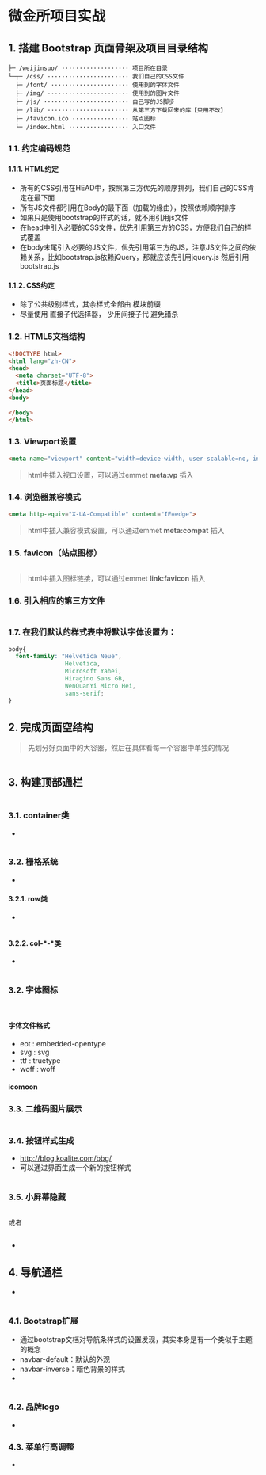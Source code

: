 # 微金所项目实战

## 1. 搭建 Bootstrap 页面骨架及项目目录结构

```
├─ /weijinsuo/ ··················· 项目所在目录
└─┬─ /css/ ······················· 我们自己的CSS文件
  ├─ /font/ ······················ 使用到的字体文件
  ├─ /img/ ······················· 使用到的图片文件
  ├─ /js/ ························ 自己写的JS脚步
  ├─ /lib/ ······················· 从第三方下载回来的库【只用不改】
  ├─ /favicon.ico ················ 站点图标
  └─ /index.html ················· 入口文件
```

### 1.1. 约定编码规范

#### 1.1.1. HTML约定

- 所有的CSS引用在HEAD中，按照第三方优先的顺序排列，我们自己的CSS肯定在最下面
- 所有JS文件都引用在Body的最下面（加载的缘由），按照依赖顺序排序
- 如果只是使用bootstrap的样式的话，就不用引用js文件
- 在head中引入必要的CSS文件，优先引用第三方的CSS，方便我们自己的样式覆盖
- 在body末尾引入必要的JS文件，优先引用第三方的JS，注意JS文件之间的依赖关系，比如bootstrap.js依赖jQuery，那就应该先引用jquery.js 然后引用bootstrap.js


#### 1.1.2. CSS约定

- 除了公共级别样式，其余样式全部由 模块前缀
- 尽量使用 直接子代选择器， 少用间接子代 避免错杀

### 1.2. HTML5文档结构

```html
<!DOCTYPE html>
<html lang="zh-CN">
<head>
  <meta charset="UTF-8">
  <title>页面标题</title>
</head>
<body>
  
</body>
</html>
```

### 1.3. Viewport设置

```html
<meta name="viewport" content="width=device-width, user-scalable=no, initial-scale=1.0">
```

> html中插入视口设置，可以通过emmet __meta:vp__ 插入

### 1.4. 浏览器兼容模式

```html
<meta http-equiv="X-UA-Compatible" content="IE=edge">
```

> html中插入兼容模式设置，可以通过emmet __meta:compat__ 插入

### 1.5. favicon（站点图标）

```html

```

> html中插入图标链接，可以通过emmet __link:favicon__ 插入

### 1.6. 引入相应的第三方文件

```html
```

### 1.7. 在我们默认的样式表中将默认字体设置为：

```css
body{
  font-family: "Helvetica Neue", 
                Helvetica, 
                Microsoft Yahei, 
                Hiragino Sans GB, 
                WenQuanYi Micro Hei, 
                sans-serif;
}
```

## 2. 完成页面空结构

> 先划分好页面中的大容器，然后在具体看每一个容器中单独的情况

```html
```

## 3. 构建顶部通栏

```html
```

### 3.1. container类

- 

```html
```

### 3.2. 栅格系统

- 

#### 3.2.1. row类

- 

```html
```

#### 3.2.2. col-\*-\*类

- 

```html
```

> 

### 3.2. 字体图标

```css
```

```html
```

#### 字体文件格式

- eot : embedded-opentype
- svg : svg
- ttf : truetype
- woff : woff

#### icomoon

### 3.3. 二维码图片展示

```css
```

### 3.4. 按钮样式生成

- http://blog.koalite.com/bbg/
- 可以通过界面生成一个新的按钮样式

```css
```

### 3.5. 小屏幕隐藏

```html

```

或者

```html

```

- 

## 4. 导航通栏

- 

```html
```

### 4.1. Bootstrap扩展

- 通过bootstrap文档对导航条样式的设置发现，其实本身是有一个类似于主题的概念
- navbar-default：默认的外观
- navbar-inverse：暗色背景的样式
- 

```css
```

### 4.2. 品牌logo

- 

### 4.3. 菜单行高调整

- 
